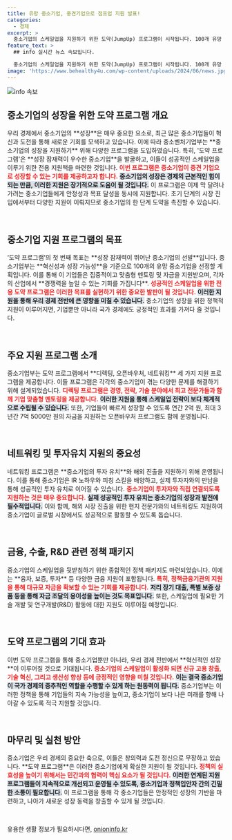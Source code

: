 ```yaml
---
title: 유망 중소기업, 중견기업으로 점프업 지원 발표!
categories:
  - 경제
excerpt: >
  중소기업의 스케일업을 지원하기 위한 도약(JumpUp) 프로그램이 시작됩니다. 100개 유망 기업을 선별해 3년간 맞춤형 지원을 통해 혁신과 성장을 도울 예정입니다. 이 프로그램은 기업의 안정적 성장과 도전적 진출을 위한 혁신적인 정책입니다.
feature_text: >
  ## info 실시간 뉴스 속보입니다.

  중소기업의 스케일업을 지원하기 위한 도약(JumpUp) 프로그램이 시작됩니다. 100개 유망 기업을 선별해 3년간 맞춤형 지원을 통해 혁신과 성장을 도울 예정입니다. 이 프로그램은 기업의 안정적 성장과 도전적 진출을 위한 혁신적인 정책입니다.
image: 'https://www.behealthy4u.com/wp-content/uploads/2024/06/news.jpg'
---
```


<p><img src="https://www.behealthy4u.com/wp-content/uploads/2024/06/news.jpg" alt="info 속보" /></p>

<h2 data-ke-size="size26">중소기업의 성장을 위한 도약 프로그램 개요</h2>

<p data-ke-size="size16">우리 경제에서 중소기업의 **성장**은 매우 중요한 요소로, 최근 많은 중소기업들이 혁신과 도전을 통해 새로운 기회를 모색하고 있습니다. 이에 따라 중소벤처기업부는 **중소기업의 성장을 지원하기** 위해 다양한 프로그램을 도입하였습니다. 특히, '도약 프로그램'은 **성장 잠재력이 우수한 중소기업**을 발굴하고, 이들이 성공적인 스케일업을 이루기 위한 전용 지원책을 마련한 것입니다. <b><span style="color: #ee2323;">이번 프로그램은 중소기업이 중견 기업으로 성장할 수 있는 기회를 제공하고자 합니다.</span></b> <b><span style="background-color: #21538527;">중소기업의 성장은 경제의 근본적인 힘이 되는 만큼, 이러한 지원은 장기적으로 도움이 될 것입니다.</span></b> 이 프로그램은 이제 막 달려나가려는 중소기업들에게 안정성과 목표 달성을 동시에 지원합니다. 초기 단계의 시장 진입에서부터 다양한 지원이 이뤄지므로 중소기업의 한 단계 도약을 촉진할 수 있습니다.</p>

<p data-ke-size="size16">&nbsp;</p>

<h2 data-ke-size="size26">중소기업 지원 프로그램의 목표</h2>

<p data-ke-size="size16">‘도약 프로그램’의 첫 번째 목표는 **성장 잠재력이 뛰어난 중소기업의 선발**입니다. 중소기업부는 **혁신성과 성장 가능성**을 기준으로 100개의 유망 중소기업을 선정할 계획입니다. 이를 통해 이 기업들은 집중적이고 맞춤형 멘토링 및 자금을 지원받으며, 각자의 산업에서 **경쟁력을 높일 수 있는 기회를 가집니다**. <b><span style="color: #ee2323;">성공적인 스케일업을 위한 전용 도약 프로그램은 이러한 목표를 실현하기 위한 중요한 발판이 될 것입니다.</span></b> <b><span style="background-color: #21538527;">이러한 지원을 통해 우리 경제 전반에 큰 영향을 미칠 수 있습니다.</span></b> 중소기업의 성장을 위한 정책적 지원이 이루어지면, 기업뿐만 아니라 국가 경제에도 긍정적인 효과를 가져다 줄 것입니다.</p>

<p data-ke-size="size16">&nbsp;</p>

<h2 data-ke-size="size26">주요 지원 프로그램 소개</h2>

<p data-ke-size="size16">중소기업부는 도약 프로그램에서 **디렉팅, 오픈바우처, 네트워킹** 세 가지 지원 프로그램을 제공합니다. 이들 프로그램은 각각의 중소기업이 겪는 다양한 문제를 해결하기 위해 설계되었습니다. <b><span style="color: #ee2323;">디렉팅 프로그램은 경영, 전략, 기술 분야에서 최고 전문가들과 함께 기업 맞춤형 멘토링을 제공합니다.</span></b> <b><span style="background-color: #21538527;">이러한 지원을 통해 스케일업 전략이 보다 체계적으로 수립될 수 있습니다.</span></b> 또한, 기업들이 빠르게 성장할 수 있도록 연간 2억 원, 최대 3년간 7억 5000만 원의 자금을 지원하는 오픈바우처 프로그램도 함께 운영됩니다.</p>

<p data-ke-size="size16">&nbsp;</p>

<h2 data-ke-size="size26">네트워킹 및 투자유치 지원의 중요성</h2>

<p data-ke-size="size16">네트워킹 프로그램은 **중소기업의 투자 유치**와 해외 진출을 지원하기 위해 운영됩니다. 이를 통해 중소기업은 IR 노하우와 피칭 스킬을 배양하고, 실제 투자자와의 만남을 통해 성공적인 투자 유치로 이어질 수 있습니다. <b><span style="color: #ee2323;">중소기업이 투자자와 직접 연결되도록 지원하는 것은 매우 중요합니다.</span></b> <b><span style="background-color: #21538527;">실제 성공적인 투자 유치는 중소기업의 성장과 발전에 필수적입니다.</span></b> 이와 함께, 해외 시장 진출을 위한 현지 전문가와의 네트워킹도 지원하여 중소기업이 글로벌 시장에서도 성공적으로 활동할 수 있도록 돕습니다.</p>

<p data-ke-size="size16">&nbsp;</p>

<h2 data-ke-size="size26">금융, 수출, R&D 관련 정책 패키지</h2>

<p data-ke-size="size16">중소기업의 스케일업을 뒷받침하기 위한 종합적인 정책 패키지도 마련되었습니다. 이에는 **융자, 보증, 투자** 등 다양한 금융 지원이 포함됩니다. <b><span style="color: #ee2323;">특히, 정책금융기관의 지원을 통해 대규모 자금을 확보할 수 있는 기회를 제공합니다.</span></b> <b><span style="background-color: #21538527;">저리 장기 대출, 특별 보증 상품 등을 통해 자금 조달의 용이성을 높이는 것도 목표입니다.</span></b> 또한, 스케일업에 필요한 기술 개발 및 연구개발(R&D) 활동에 대한 지원도 이루어질 예정입니다.</p>

<p data-ke-size="size16">&nbsp;</p>

<h2 data-ke-size="size26">도약 프로그램의 기대 효과</h2>

<p data-ke-size="size16">이번 도약 프로그램을 통해 중소기업뿐만 아니라, 우리 경제 전반에서 **혁신적인 성장**이 이루어질 것으로 기대됩니다. <b><span style="color: #ee2323;">중소기업의 스케일업이 활성화 되면 신규 고용 창출, 기술 혁신, 그리고 생산성 향상 등에 긍정적인 영향을 미칠 것입니다.</span></b> <b><span style="background-color: #21538527;">이는 결국 중소기업이 국가 경제의 중추적인 역할을 수행할 수 있게 하는 원동력이 됩니다.</span></b> 중소기업부는 이러한 정책을 통해 기업들의 지속 가능성을 높이고, 중소기업이 보다 나은 미래를 향해 나아갈 수 있도록 적극 지원할 것입니다.</p>

<p data-ke-size="size16">&nbsp;</p>

<h2 data-ke-size="size26">마무리 및 실천 방안</h2>

<p data-ke-size="size16">중소기업은 우리 경제의 중요한 축으로, 이들은 창의력과 도전 정신으로 무장하고 있습니다. **도약 프로그램**은 이러한 중소기업에게 확실한 지원이 될 것입니다. <b><span style="color: #ee2323;">정책의 실효성을 높이기 위해서는 민간과의 협력이 핵심 요소가 될 것입니다.</span></b> <b><span style="background-color: #21538527;">이러한 연계된 지원 프로그램들이 지속적으로 개선되고 운영될 수 있도록, 중소기업과 정책입안자 간의 긴밀한 소통이 필요합니다.</span></b> 이 프로그램을 통해 각 중소기업들은 안정적인 성장의 기반을 마련하고, 나아가 새로운 성장 동력을 창출할 수 있게 될 것입니다.</p>

<p data-ke-size="size16">&nbsp;</p>
유용한 생활 정보가 필요하시다면, <a href="https://onioninfo.kr" rel="dofollow">onioninfo.kr</a>


